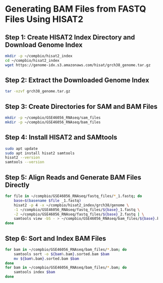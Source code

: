 # Generating BAM Files from FASTQ Files Using HISAT2

## Step 1: Create HISAT2 Index Directory and Download Genome Index

```bash
mkdir -p ~/compbio/hisat2_index
cd ~/compbio/hisat2_index
wget https://genome-idx.s3.amazonaws.com/hisat/grch38_genome.tar.gz
```

## Step 2: Extract the Downloaded Genome Index

```bash
tar -xzvf grch38_genome.tar.gz
```

## Step 3: Create Directories for SAM and BAM Files

```bash
mkdir -p ~/compbio/GSE46056_RNAseq/sam_files
mkdir -p ~/compbio/GSE46056_RNAseq/bam_files
```

## Step 4: Install HISAT2 and SAMtools

```bash
sudo apt update
sudo apt install hisat2 samtools
hisat2 --version
samtools --version
```

## Step 5: Align Reads and Generate BAM Files Directly

```bash
for file in ~/compbio/GSE46056_RNAseq/fastq_files/*_1.fastq; do
    base=$(basename $file _1.fastq)
    hisat2 -p 4 -x ~/compbio/hisat2_index/grch38/genome \
    -1 ~/compbio/GSE46056_RNAseq/fastq_files/${base}_1.fastq \
    -2 ~/compbio/GSE46056_RNAseq/fastq_files/${base}_2.fastq | \
    samtools view -bS - > ~/compbio/GSE46056_RNAseq/bam_files/${base}.bam
done
```

## Step 6: Sort and Index BAM Files

```bash
for bam in ~/compbio/GSE46056_RNAseq/bam_files/*.bam; do
    samtools sort -o ${bam%.bam}.sorted.bam $bam
    mv ${bam%.bam}.sorted.bam $bam
done
for bam in ~/compbio/GSE46056_RNAseq/bam_files/*.bam; do
    samtools index $bam
done
```
 
